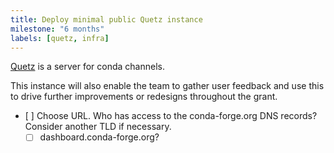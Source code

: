 ```yaml
---
title: Deploy minimal public Quetz instance
milestone: "6 months"
labels: [quetz, infra]
---
```


[Quetz](https://github.com/mamba-org/quetz) is a server for conda channels.

This instance will also enable the team to gather user feedback and use
this to drive further improvements or redesigns throughout the grant.

- [ ] Choose URL. Who has access to the conda-forge.org DNS records? Consider another TLD if necessary.
    - [ ] dashboard.conda-forge.org? 